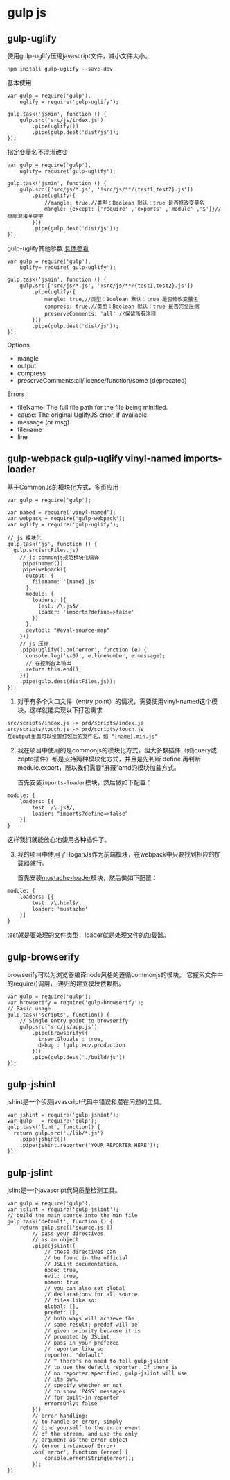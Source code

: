 # gulp js


## gulp-uglify

使用gulp-uglify压缩javascript文件，减小文件大小。

`npm install gulp-uglify --save-dev`

基本使用
```
var gulp = require('gulp'),
    uglify = require('gulp-uglify');
 
gulp.task('jsmin', function () {
    gulp.src('src/js/index.js')
        .pipe(uglify())
        .pipe(gulp.dest('dist/js'));
});
```

指定变量名不混淆改变
```
var gulp = require('gulp'),
    uglify= require('gulp-uglify');
 
gulp.task('jsmin', function () {
    gulp.src(['src/js/*.js', '!src/js/**/{test1,test2}.js'])
        .pipe(uglify({
            //mangle: true,//类型：Boolean 默认：true 是否修改变量名
            mangle: {except: ['require' ,'exports' ,'module' ,'$']}//排除混淆关键字
        }))
        .pipe(gulp.dest('dist/js'));
});
```

gulp-uglify其他参数 [具体参看](https://github.com/terinjokes/gulp-uglify#user-content-options)
```
var gulp = require('gulp'),
    uglify= require('gulp-uglify');
 
gulp.task('jsmin', function () {
    gulp.src(['src/js/*.js', '!src/js/**/{test1,test2}.js'])
        .pipe(uglify({
            mangle: true,//类型：Boolean 默认：true 是否修改变量名
            compress: true,//类型：Boolean 默认：true 是否完全压缩
            preserveComments: 'all' //保留所有注释
        }))
        .pipe(gulp.dest('dist/js'));
});
```

Options
- mangle
- output
- compress
- preserveComments:all/license/function/some (deprecated)

Errors
- fileName: The full file path for the file being minified.
- cause: The original UglifyJS error, if available.
- message (or msg)
- filename
- line


## gulp-webpack gulp-uglify vinyl-named imports-loader

基于CommonJs的模块化方式，多页应用

```
var gulp = require('gulp');

var named = require('vinyl-named');
var webpack = require('gulp-webpack');
var uglify = require('gulp-uglify');

// js 模块化
gulp.task('js', function () {
  gulp.src(srcFiles.js)
    // js commonjs规范模块化编译
    .pipe(named())
    .pipe(webpack({
      output: {
        filename: '[name].js'
      },
      module: {
        loaders: [{
          test: /\.js$/,
          loader: 'imports?define=>false'
        }]
      },
      devtool: "#eval-source-map"
    }))
    // js 压缩
    .pipe(uglify().on('error', function (e) {
      console.log('\x07', e.lineNumber, e.message);
      // 在控制台上输出
      return this.end();
    }))
    .pipe(gulp.dest(distFiles.js));
});
```

1. 对于有多个入口文件（entry point）的情况，需要使用vinyl-named这个模块，这样就能实现以下打包需求

```
src/scripts/index.js -> prd/scripts/index.js
src/scripts/touch.js -> prd/scripts/touch.js
在output里面可以设置打包后的文件名，如 "[name].min.js"
```

2. 我在项目中使用的是commonjs的模块化方式，但大多数插件（如jquery或zepto插件）都是支持两种模块化方式，并且是先判断 define 再判断 module.export，所以我们需要“屏蔽”amd的模块加载方式。

    首先安装`imports-loader`模块，然后做如下配置：

```
module: {
    loaders: [{
        test: /\.js$/,
        loader: "imports?define=>false"
    }]
}
```

这样我们就能放心地使用各种插件了。

3. 我的项目中使用了HoganJs作为前端模块，在webpack中只要找到相应的加载器就行。

    首先安装[mustache-loader](https://github.com/deepsweet/mustache-loader)模块，然后做如下配置：

```
module: {
    loaders: [{
        test: /\.html$/,
        loader: 'mustache'
    }]
}
```
test就是要处理的文件类型，loader就是处理文件的加载器。


## gulp-browserify

browserify可以为浏览器编译node风格的遵循commonjs的模块。 它搜索文件中的require()调用， 递归的建立模块依赖图。

```
var gulp = require('gulp');
var browserify = require('gulp-browserify');
// Basic usage
gulp.task('scripts', function() {
    // Single entry point to browserify
    gulp.src('src/js/app.js')
        .pipe(browserify({
          insertGlobals : true,
          debug : !gulp.env.production
        }))
        .pipe(gulp.dest('./build/js'))
});
```

## gulp-jshint

jshint是一个侦测javascript代码中错误和潜在问题的工具。

```
var jshint = require('gulp-jshint');
var gulp   = require('gulp');
gulp.task('lint', function() {
  return gulp.src('./lib/*.js')
    .pipe(jshint())
    .pipe(jshint.reporter('YOUR_REPORTER_HERE'));
});
```

## gulp-jslint

jslint是一个javascript代码质量检测工具。

```
var gulp = require('gulp');
var jslint = require('gulp-jslint');
// build the main source into the min file
gulp.task('default', function () {
    return gulp.src(['source.js'])
        // pass your directives
        // as an object
        .pipe(jslint({
            // these directives can
            // be found in the official
            // JSLint documentation.
            node: true,
            evil: true,
            nomen: true,
            // you can also set global
            // declarations for all source
            // files like so:
            global: [],
            predef: [],
            // both ways will achieve the
            // same result; predef will be
            // given priority because it is
            // promoted by JSLint
            // pass in your prefered
            // reporter like so:
            reporter: 'default',
            // ^ there's no need to tell gulp-jslint
            // to use the default reporter. If there is
            // no reporter specified, gulp-jslint will use
            // its own.
            // specify whether or not
            // to show 'PASS' messages
            // for built-in reporter
            errorsOnly: false
        }))
        // error handling:
        // to handle on error, simply
        // bind yourself to the error event
        // of the stream, and use the only
        // argument as the error object
        // (error instanceof Error)
        .on('error', function (error) {
            console.error(String(error));
        });
});
```





